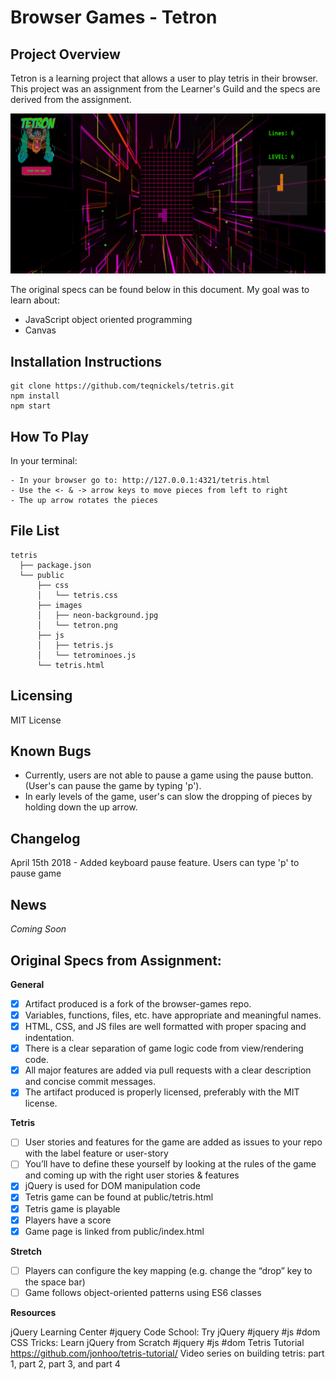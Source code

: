 # Browser Games - Tetron

## Project Overview

Tetron is a learning project that allows a user to play tetris in their browser. This project was an assignment from the Learner's Guild and the specs are derived from the assignment. 

![Image of game](https://github.com/teqnickels/tetris/blob/master/Screen%20Shot%202018-03-29%20at%203.58.53%20PM.png)

The original specs can be found below in this document. My goal was to learn about: 
  - JavaScript object oriented programming
  - Canvas
 
## Installation Instructions
```
git clone https://github.com/teqnickels/tetris.git
npm install
npm start
```
## How To Play

In your terminal:

    - In your browser go to: http://127.0.0.1:4321/tetris.html
    - Use the <- & -> arrow keys to move pieces from left to right
    - The up arrow rotates the pieces
   
## File List

```
tetris
  ├── package.json
  └── public
      ├── css
      │   └── tetris.css
      ├── images
      │   ├── neon-background.jpg
      │   └── tetron.png
      ├── js
      │   ├── tetris.js
      │   └── tetrominoes.js
      └── tetris.html
```

## Licensing

MIT License

## Known Bugs

- Currently, users are not able to pause a game using the pause button. (User's can pause the game by typing 'p'). 
- In early levels of the game, user's can slow the dropping of pieces by holding down the up arrow. 

## Changelog
April 15th 2018 - Added keyboard pause feature. Users can type 'p' to pause game 

## News
_Coming Soon_ 

## Original Specs from Assignment: 
__General__

 - [x] Artifact produced is a fork of the browser-games repo.
 - [x] Variables, functions, files, etc. have appropriate and meaningful names.
 - [x] HTML, CSS, and JS files are well formatted with proper spacing and indentation.
 - [x]  There is a clear separation of game logic code from view/rendering code.
 - [x] All major features are added via pull requests with a clear description and concise commit messages.
 - [x] The artifact produced is properly licensed, preferably with the MIT license.

__Tetris__

 - [ ] User stories and features for the game are added as issues to your repo with the label feature or user-story 
 - [ ] You’ll have to define these yourself by looking at the rules of the game and coming up with the right user stories & features
 - [x] jQuery is used for DOM manipulation code
 - [x] Tetris game can be found at public/tetris.html
 - [x] Tetris game is playable
 - [x] Players have a score
 - [x] Game page is linked from public/index.html

__Stretch__

  - [ ] Players can configure the key mapping (e.g. change the “drop” key to the space bar)
  - [ ] Game follows object-oriented patterns using ES6 classes

__Resources__

jQuery Learning Center #jquery
Code School: Try jQuery #jquery #js #dom
CSS Tricks: Learn jQuery from Scratch #jquery #js #dom
Tetris Tutorial https://github.com/jonhoo/tetris-tutorial/
Video series on building tetris: part 1, part 2, part 3, and part 4

